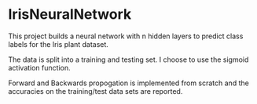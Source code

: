 # IrisNeuralNetwork
This project builds a neural network with n hidden layers to predict class labels for the Iris plant dataset.

The data is split into a training and testing set. I choose to use the sigmoid activation function.

Forward and Backwards propogation is implemented from scratch and the accuracies on the training/test data sets are reported. 
